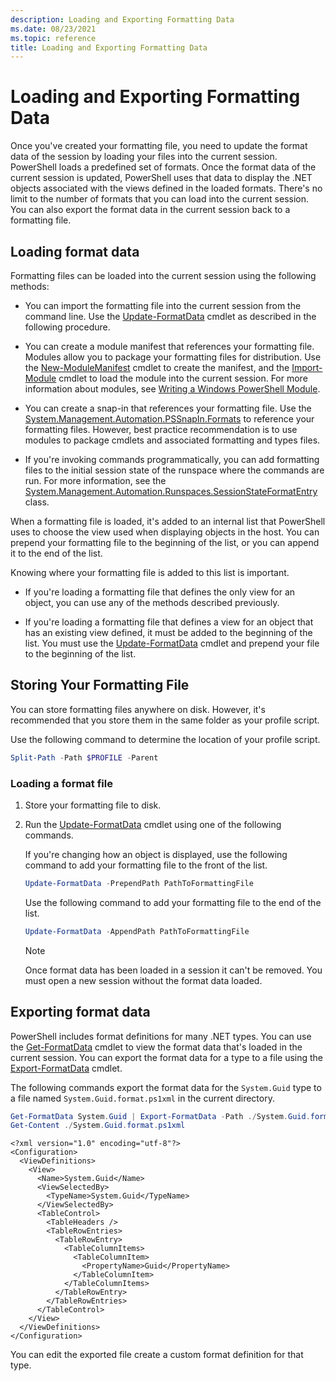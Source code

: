 ```yaml
---
description: Loading and Exporting Formatting Data
ms.date: 08/23/2021
ms.topic: reference
title: Loading and Exporting Formatting Data
---
```

# Loading and Exporting Formatting Data

Once you've created your formatting file, you need to update the format data of the session by
loading your files into the current session. PowerShell loads a predefined set of formats. Once the
format data of the current session is updated, PowerShell uses that data to display the .NET objects
associated with the views defined in the loaded formats. There's no limit to the number of formats
that you can load into the current session. You can also export the format data in the current
session back to a formatting file.

## Loading format data

Formatting files can be loaded into the current session using the following methods:

- You can import the formatting file into the current session from the command line. Use the
  [Update-FormatData][06] cmdlet as described in the following procedure.

- You can create a module manifest that references your formatting file. Modules allow you to
  package your formatting files for distribution. Use the [New-ModuleManifest][03] cmdlet to create
  the manifest, and the [Import-Module][02] cmdlet to load the module into the current session. For
  more information about modules, see [Writing a Windows PowerShell Module][01].

- You can create a snap-in that references your formatting file. Use the
  [System.Management.Automation.PSSnapIn.Formats][07] to reference your formatting files. However,
  best practice recommendation is to use modules to package cmdlets and associated formatting and
  types files.

- If you're invoking commands programmatically, you can add formatting files to the initial session
  state of the runspace where the commands are run. For more information, see the
  [System.Management.Automation.Runspaces.SessionStateFormatEntry][08] class.

When a formatting file is loaded, it's added to an internal list that PowerShell uses to choose the
view used when displaying objects in the host. You can prepend your formatting file to the beginning
of the list, or you can append it to the end of the list.

Knowing where your formatting file is added to this list is important.

- If you're loading a formatting file that defines the only view for an object, you can use any of
  the methods described previously.

- If you're loading a formatting file that defines a view for an object that has an existing view
  defined, it must be added to the beginning of the list. You must use the [Update-FormatData][06]
  cmdlet and prepend your file to the beginning of the list.

## Storing Your Formatting File

You can store formatting files anywhere on disk. However, it's recommended that you store them in
the same folder as your profile script.

Use the following command to determine the location of your profile script.

```powershell
Split-Path -Path $PROFILE -Parent
```

### Loading a format file

1. Store your formatting file to disk.

1. Run the [Update-FormatData][06] cmdlet using one of the following commands.

   If you're changing how an object is displayed, use the following command to add your formatting
   file to the front of the list.

   ```powershell
   Update-FormatData -PrependPath PathToFormattingFile
   ```

   Use the following command to add your formatting file to the end of the list.

   ```powershell
   Update-FormatData -AppendPath PathToFormattingFile
   ```

   > [!NOTE]
   > Once format data has been loaded in a session it can't be removed. You must open a new session
   > without the format data loaded.

## Exporting format data

PowerShell includes format definitions for many .NET types. You can use the [Get-FormatData][05]
cmdlet to view the format data that's loaded in the current session. You can export the format data
for a type to a file using the [Export-FormatData][04] cmdlet.

The following commands export the format data for the `System.Guid` type to a file named
`System.Guid.format.ps1xml` in the current directory.

```powershell
Get-FormatData System.Guid | Export-FormatData -Path ./System.Guid.format.ps1xml
Get-Content ./System.Guid.format.ps1xml
```

```Output
<?xml version="1.0" encoding="utf-8"?>
<Configuration>
  <ViewDefinitions>
    <View>
      <Name>System.Guid</Name>
      <ViewSelectedBy>
        <TypeName>System.Guid</TypeName>
      </ViewSelectedBy>
      <TableControl>
        <TableHeaders />
        <TableRowEntries>
          <TableRowEntry>
            <TableColumnItems>
              <TableColumnItem>
                <PropertyName>Guid</PropertyName>
              </TableColumnItem>
            </TableColumnItems>
          </TableRowEntry>
        </TableRowEntries>
      </TableControl>
    </View>
  </ViewDefinitions>
</Configuration>
```

You can edit the exported file create a custom format definition for that type.

<!-- link references -->
[01]: ../module/writing-a-windows-powershell-module.md
[02]: xref:Microsoft.PowerShell.Core.Import-Module
[03]: xref:Microsoft.PowerShell.Core.New-ModuleManifest
[04]: xref:Microsoft.PowerShell.Utility.Export-FormatData
[05]: xref:Microsoft.PowerShell.Utility.Get-FormatData
[06]: xref:Microsoft.PowerShell.Utility.Update-FormatData
[07]: xref:System.Management.Automation.PSSnapIn.Formats
[08]: xref:System.Management.Automation.Runspaces.SessionStateFormatEntry
